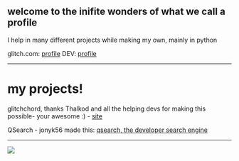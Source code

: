 ## welcome to the inifite wonders of what we call a profile

I help in many different projects while making my own, mainly in python

glitch.com: [profile](https://glitch.com/@ProTechCEO)
DEV: [profile](https://dev.to/17lwinn)

-------------------

# my projects!

glitchchord, thanks Thalkod and all the helping devs for making this possible- your awesome :) - [site](https://glitchchord.glitch.me)

QSearch - jonyk56 made this: [qsearch, the developer search engine](qsearch.glitch,me)

---------------

<img align="center" src="https://github-readme-stats.vercel.app/api/top-langs/?username=17lwinn&theme=radical" />

